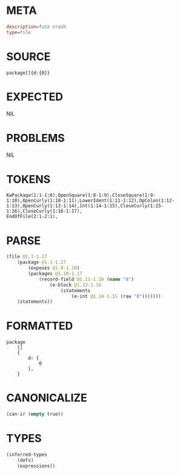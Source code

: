 # META
~~~ini
description=fuzz crash
type=file
~~~
# SOURCE
~~~roc
package[]{d:{0}}
~~~
# EXPECTED
NIL
# PROBLEMS
NIL
# TOKENS
~~~zig
KwPackage(1:1-1:8),OpenSquare(1:8-1:9),CloseSquare(1:9-1:10),OpenCurly(1:10-1:11),LowerIdent(1:11-1:12),OpColon(1:12-1:13),OpenCurly(1:13-1:14),Int(1:14-1:15),CloseCurly(1:15-1:16),CloseCurly(1:16-1:17),
EndOfFile(2:1-2:1),
~~~
# PARSE
~~~clojure
(file @1.1-1.17
	(package @1.1-1.17
		(exposes @1.8-1.10)
		(packages @1.10-1.17
			(record-field @1.11-1.16 (name "d")
				(e-block @1.13-1.16
					(statements
						(e-int @1.14-1.15 (raw "0")))))))
	(statements))
~~~
# FORMATTED
~~~roc
package
	[]
	{
		d: {
			0
		},
	}
~~~
# CANONICALIZE
~~~clojure
(can-ir (empty true))
~~~
# TYPES
~~~clojure
(inferred-types
	(defs)
	(expressions))
~~~
